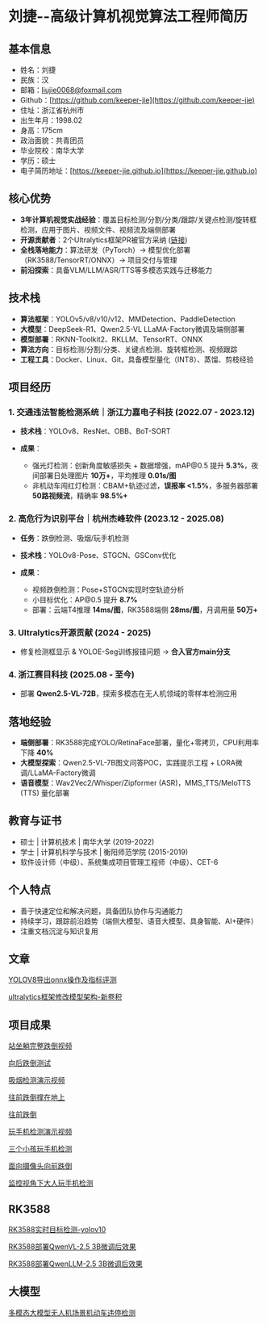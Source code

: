 # 刘捷--高级计算机视觉算法工程师简历

## 基本信息
- 姓名：刘捷
- 民族：汉
- 邮箱：liujie0068@foxmail.com
- Github：[https://github.com/keeper-jie](https://github.com/keeper-jie)
- 住址：浙江省杭州市
- 出生年月：1998.02
- 身高：175cm
- 政治面貌：共青团员
- 毕业院校：南华大学
- 学历：硕士
- 电子简历地址：[https://keeper-jie.github.io](https://keeper-jie.github.io)
## 核心优势

* **3年计算机视觉实战经验**：覆盖目标检测/分割/分类/跟踪/关键点检测/旋转框检测，应用于图片、视频文件、视频流及端侧部署
* **开源贡献者**：2个Ultralytics框架PR被官方采纳 ([链接](https://github.com/ultralytics/ultralytics/issues?q=state%3Aclosed%20is%3Apr%20author%3Akeeper-jie))
* **全栈落地能力**：算法研发（PyTorch）→ 模型优化部署（RK3588/TensorRT/ONNX）→ 项目交付与管理
* **前沿探索**：具备VLM/LLM/ASR/TTS等多模态实践与迁移能力

## 技术栈

* **算法框架**：YOLOv5/v8/v10/v12、MMDetection、PaddleDetection
* **大模型**：DeepSeek-R1、Qwen2.5-VL LLaMA-Factory微调及端侧部署
* **模型部署**：RKNN-Toolkit2、RKLLM、TensorRT、ONNX
* **算法方向**：目标检测/分割/分类、关键点检测、旋转框检测、视频跟踪
* **工程工具**：Docker、Linux、Git，具备模型量化（INT8）、蒸馏、剪枝经验

## 项目经历

### 1. 交通违法智能检测系统｜浙江力嘉电子科技 (2022.07 - 2023.12)

* **技术栈**：YOLOv8、ResNet、OBB、BoT-SORT
* **成果**：

  * 强光灯检测：创新角度敏感损失 + 数据增强，mAP\@0.5 提升 **5.3%**，夜间部署日处理图片 **10万+**，平均推理 **0.01s/图**
  * 非机动车闯红灯检测：CBAM+轨迹过滤，**误报率 <1.5%**，多服务器部署 **50路视频流**，精确率 **98.5%+**

### 2. 高危行为识别平台｜杭州杰峰软件 (2023.12 - 2025.08)

* **任务**：跌倒检测、吸烟/玩手机检测
* **技术栈**：YOLOv8-Pose、STGCN、GSConv优化
* **成果**：

  * 视频跌倒检测：Pose+STGCN实现时空轨迹分析
  * 小目标优化：AP\@0.5 提升 **8.7%**
  * 部署：云端T4推理 **14ms/图**，RK3588端侧 **28ms/图**，月调用量 **50万+**

### 3. Ultralytics开源贡献 (2024 - 2025)

* 修复检测框显示 & YOLOE-Seg训练报错问题 → **合入官方main分支**

### 4. 浙江赛目科技 (2025.08 - 至今)

* 部署 **Qwen2.5-VL-72B**，探索多模态在无人机领域的零样本检测应用

## 落地经验

* **端侧部署**：RK3588完成YOLO/RetinaFace部署，量化+零拷贝，CPU利用率下降 **40%**
* **大模型探索**：Qwen2.5-VL-7B图文问答POC，实践提示工程 + LORA微调/LLaMA-Factory微调
* **语音模型**：Wav2Vec2/Whisper/Zipformer (ASR)，MMS\_TTS/MeloTTS (TTS) 量化部署

## 教育与证书

* 硕士 | 计算机技术 | 南华大学 (2019-2022)
* 学士 | 计算机科学与技术 | 衡阳师范学院 (2015-2019)
* 软件设计师（中级）、系统集成项目管理工程师（中级）、CET-6

## 个人特点

* 善于快速定位和解决问题，具备团队协作与沟通能力
* 持续学习，跟踪前沿趋势（端侧大模型、语音大模型、具身智能、AI+硬件）
* 注重文档沉淀与知识复用

## 文章
[YOLOV8导出onnx操作及指标评测](https://github.com/keeper-jie/keeper-jie.github.io/blob/main/yolov8_onnx_benchmark.md)  

[ultralytics框架修改模型架构-新卷积](https://github.com/keeper-jie/keeper-jie.github.io/blob/main/ultralytics_add_conv.md) 

## 项目成果
[站坐躺完整跌倒视频](./站坐躺完整跌倒视频.gif)

[向后跌倒测试](./向后跌倒测试.gif)

[吸烟检测演示视频](./吸烟检测演示视频.gif)

[往前跌倒撑在地上](./往前跌倒撑在地上.gif)

[往前跌倒](./往前跌倒.gif)

[玩手机检测演示视频](./玩手机检测演示视频.gif)

[三个小孩玩手机检测](./三个小孩玩手机检测.gif)

[面向摄像头向前跌倒](./面向摄像头向前跌倒.gif)

[监控视角下大人玩手机检测](./监控视角下大人玩手机检测.gif)

## RK3588

[RK3588实时目标检测-yolov10](./rk3588_yolov10_实时监测.mp4)

[RK3588部署QwenVL-2.5 3B微调后效果](./qwenvl25_finetune.png)

[RK3588部署QwenLLM-2.5 3B微调后效果](./qwenllm25.png)

## 大模型
[多模态大模型无人机场景机动车违停检测](./多模态大模型无人机场景机动车违停检测.jpg)
